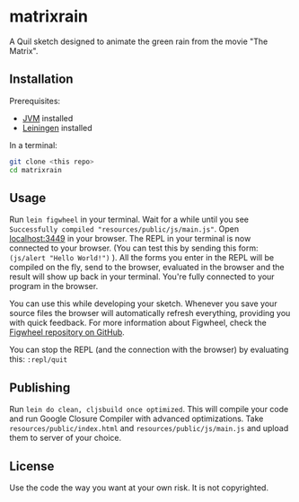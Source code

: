 # matrixrain

A Quil sketch designed to animate the green rain from the movie "The Matrix".

## Installation

Prerequisites:

- [JVM](https://www.oracle.com/technetwork/java/javase/downloads/index.html) installed
- [Leiningen](https://leiningen.org) installed

In a terminal:

``` bash
git clone <this repo>
cd matrixrain
```

## Usage

Run `lein figwheel` in your terminal. Wait for a while until you see
`Successfully compiled "resources/public/js/main.js"`. Open
[localhost:3449](http://localhost:3449) in your browser. The REPL in your
terminal is now connected to your browser. (You can test this by sending this
form: `(js/alert "Hello World!")` ). All the forms you enter in the REPL will be
compiled on the fly, send to the browser, evaluated in the browser and the
result will show up back in your terminal. You're fully connected to your
program in the browser.

You can use this while developing your sketch. Whenever you save your source
files the browser will automatically refresh everything, providing you with
quick feedback. For more information about Figwheel, check the [Figwheel
repository on GitHub](https://github.com/bhauman/lein-figwheel).

You can stop the REPL (and the connection with the browser) by evaluating this:
`:repl/quit`

## Publishing

Run `lein do clean, cljsbuild once optimized`.
This will compile your code and run Google Closure Compiler with advanced
optimizations. Take `resources/public/index.html` and
`resources/public/js/main.js` and upload them to server of your choice.

## License

Use the code the way you want at your own risk. It is not copyrighted.
